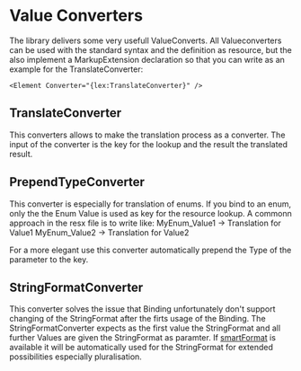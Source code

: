 # Value Converters

The library delivers some very usefull ValueConverts. All Valueconverters can be used with the standard syntax and the definition as resource, but the also implement a MarkupExtension declaration so that you can write as an example for the TranslateConverter:

```xaml
<Element Converter="{lex:TranslateConverter}" />
```

## TranslateConverter

This converters allows to make the translation process as a converter. The input of the converter is the key for the lookup and the result the translated result.

## PrependTypeConverter

This converter is especially for translation of enums. If you bind to an enum, only the
the Enum Value is used as key for the resource lookup. A commonn approach in the resx
file is to write like:
    MyEnum_Value1 -> Translation for Value1
    MyEnum_Value2 -> Translation for Value2

For a more elegant use this converter automatically prepend the Type of the parameter
to the key.

## StringFormatConverter

This converter solves the issue that Binding unfortunately don't support changing of the StringFormat after the firts usage of the Binding.
The StringFormatConverter expects as the first value the StringFormat and all further Values are given the StringFormat as paramter.
If [smartFormat](https://github.com/axuno/SmartFormat) is available it will be automatically used for the StringFormat for extended possibilities especially pluralisation.